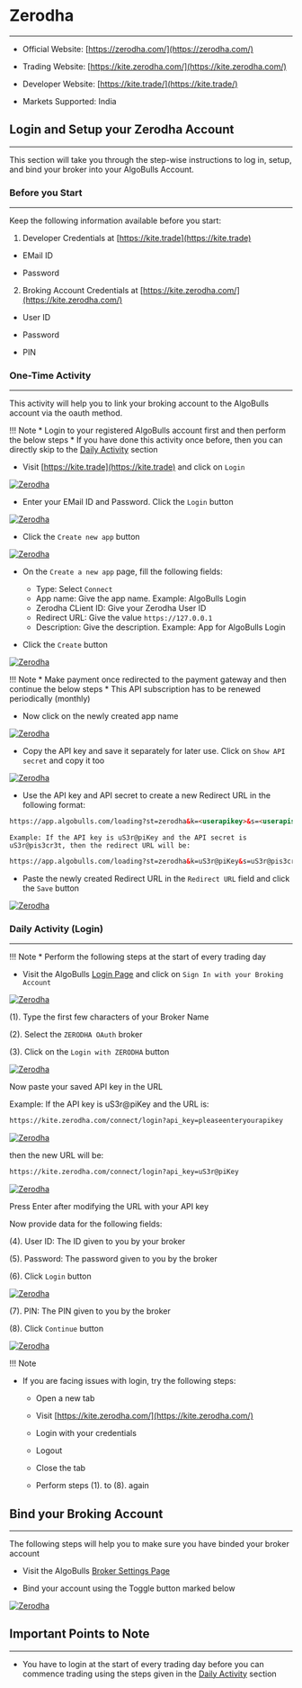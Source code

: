 # Zerodha
---

* Official Website: [https://zerodha.com/](https://zerodha.com/)

* Trading Website: [https://kite.zerodha.com/](https://kite.zerodha.com/)

* Developer Website: [https://kite.trade/](https://kite.trade/)

* Markets Supported: India

## Login and Setup your Zerodha Account 
---
This section will take you through the step-wise instructions to log in, setup, and bind your broker into your AlgoBulls Account.

### Before you Start
---
Keep the following information available before you start:

1) Developer Credentials at [https://kite.trade](https://kite.trade)

* EMail ID

* Password

2) Broking Account Credentials at [https://kite.zerodha.com/](https://kite.zerodha.com/)

* User ID

* Password

* PIN

### One-Time Activity
---
This activity will help you to link your broking account to the AlgoBulls account via the oauth method.

!!! Note
    * Login to your registered AlgoBulls account first and then perform the below steps
    * If you have done this activity once before, then you can directly skip to the [Daily Activity](#daily-activity-login) section

* Visit [https://kite.trade](https://kite.trade) and click on `Login`

[ ![Zerodha](imgs/zerodha/visit.png "Click to Enlarge or Ctrl+Click to open in a new Tab") ](imgs/zerodha/visit.png)

* Enter your EMail ID and Password. Click the `Login` button

[ ![Zerodha](imgs/zerodha/login_app.png "Click to Enlarge or Ctrl+Click to open in a new Tab") ](imgs/zerodha/login_app.png)

* Click the `Create new app` button

[ ![Zerodha](imgs/zerodha/create_app_button.png "Click to Enlarge or Ctrl+Click to open in a new Tab") ](imgs/zerodha/create_app_button.png)

* On the `Create a new app` page, fill the following fields:

    * Type: Select `Connect`
    * App name: Give the app name. Example: AlgoBulls Login
    * Zerodha CLient ID: Give your Zerodha User ID
    * Redirect URL: Give the value `https://127.0.0.1`
    * Description: Give the description. Example: App for AlgoBulls Login
    
* Click the `Create` button

[ ![Zerodha](imgs/zerodha/create_app.png "Click to Enlarge or Ctrl+Click to open in a new Tab") ](imgs/zerodha/create_app.png)
    
!!! Note
    * Make payment once redirected to the payment gateway and then continue the below steps
    * This API subscription has to be renewed periodically (monthly)

* Now click on the newly created app name

[ ![Zerodha](imgs/zerodha/click_here.png "Click to Enlarge or Ctrl+Click to open in a new Tab") ](imgs/zerodha/click_here.png)

* Copy the API key and save it separately for later use. Click on `Show API secret` and copy it too

[ ![Zerodha](imgs/zerodha/show_api_secret.png "Click to Enlarge or Ctrl+Click to open in a new Tab") ](imgs/zerodha/show_api_secret.png)

* Use the API key and API secret to create a new Redirect URL in the following format:
```html
https://app.algobulls.com/loading?st=zerodha&k=<userapikey>&s=<userapisecret>
```
  
    Example: If the API key is uS3r@piKey and the API secret is uS3r@pis3cr3t, then the redirect URL will be:
```html
https://app.algobulls.com/loading?st=zerodha&k=uS3r@piKey&s=uS3r@pis3cr3t
```

* Paste the newly created Redirect URL in the `Redirect URL` field and click the `Save` button

[ ![Zerodha](imgs/zerodha/change_redirect_url.png "Click to Enlarge or Ctrl+Click to open in a new Tab") ](imgs/zerodha/change_redirect_url.png)

### Daily Activity (Login)
---

!!! Note
    * Perform the following steps at the start of every trading day

* Visit the AlgoBulls [Login Page](https://app.algobulls.com/user/login) and click on `Sign In with your Broking Account`

[ ![Zerodha](imgs/siwyba.png "Click to Enlarge or Ctrl+Click to open in a new Tab") ](imgs/siwyba.png)

(1). Type the first few characters of your Broker Name

(2). Select the `ZERODHA OAuth` broker

(3). Click on the `Login with ZERODHA` button

[ ![Zerodha](imgs/zerodha/zerodha_oauth.png "Click to Enlarge or Ctrl+Click to open in a new Tab") ](imgs/zerodha/zerodha_oauth.png)

Now paste your saved API key in the URL

Example: If the API key is uS3r@piKey and the URL is:

```html
https://kite.zerodha.com/connect/login?api_key=pleaseenteryourapikey
```

[ ![Zerodha](imgs/zerodha/zerodha_oauth_2.png "Click to Enlarge or Ctrl+Click to open in a new Tab") ](imgs/zerodha/zerodha_oauth_2.png)

then the new URL will be:

```html
https://kite.zerodha.com/connect/login?api_key=uS3r@piKey
```

[ ![Zerodha](imgs/zerodha/zerodha_oauth_3.png "Click to Enlarge or Ctrl+Click to open in a new Tab") ](imgs/zerodha/zerodha_oauth_3.png)

Press Enter after modifying the URL with your API key

Now provide data for the following fields:

(4). User ID: The ID given to you by your broker

(5). Password: The password given to you by the broker

(6). Click `Login` button

[ ![Zerodha](imgs/zerodha/zerodha_oauth_4.png "Click to Enlarge or Ctrl+Click to open in a new Tab") ](imgs/zerodha/zerodha_oauth_4.png)

(7). PIN: The PIN given to you by the broker

(8). Click `Continue` button

[ ![Zerodha](imgs/zerodha/zerodha_oauth_5.png "Click to Enlarge or Ctrl+Click to open in a new Tab") ](imgs/zerodha/zerodha_oauth_5.png)

!!! Note

* If you are facing issues with login, try the following steps:

    * Open a new tab

    * Visit [https://kite.zerodha.com/](https://kite.zerodha.com/)

    * Login with your credentials

    * Logout

    * Close the tab

    * Perform steps (1). to (8). again

## Bind your Broking Account
---
The following steps will help you to make sure you have binded your broker account

* Visit the AlgoBulls [Broker Settings Page](https://app.algobulls.com/account/broking)

* Bind your account using the Toggle button marked below

[ ![Zerodha](imgs/zerodha/zerodha_binded.png "Click to Enlarge or Ctrl+Click to open in a new Tab") ](imgs/zerodha/zerodha_binded.png)

## Important Points to Note
---
* You have to login at the start of every trading day before you can commence trading using the steps given in the [Daily Activity](#daily-activity-login) section
